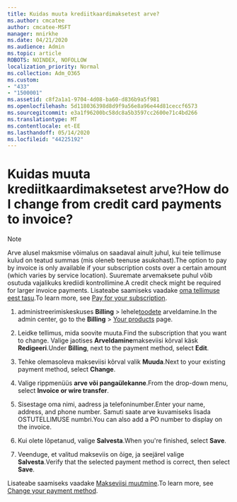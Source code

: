 ```yaml
---
title: Kuidas muuta krediitkaardimaksetest arve?
ms.author: cmcatee
author: cmcatee-MSFT
manager: mnirkhe
ms.date: 04/21/2020
ms.audience: Admin
ms.topic: article
ROBOTS: NOINDEX, NOFOLLOW
localization_priority: Normal
ms.collection: Adm_O365
ms.custom:
- "433"
- "1500001"
ms.assetid: c8f2a1a1-9704-4d08-ba60-d836b9a5f981
ms.openlocfilehash: 5d118036398d8d9f9a56e8a96e44d81ceccf6573
ms.sourcegitcommit: e3a1f96200bc58dc8a5b3597cc2600e71c4bd266
ms.translationtype: MT
ms.contentlocale: et-EE
ms.lasthandoff: 05/14/2020
ms.locfileid: "44225192"
---
```

# <a name="how-do-i-change-from-credit-card-payments-to-invoice"></a><span data-ttu-id="508e9-102">Kuidas muuta krediitkaardimaksetest arve?</span><span class="sxs-lookup"><span data-stu-id="508e9-102">How do I change from credit card payments to invoice?</span></span>

> [!NOTE]
> <span data-ttu-id="508e9-103">Arve alusel maksmise võimalus on saadaval ainult juhul, kui teie tellimuse kulud on teatud summas (mis oleneb teenuse asukohast).</span><span class="sxs-lookup"><span data-stu-id="508e9-103">The option to pay by invoice is only available if your subscription costs over a certain amount (which varies by service location).</span></span> <span data-ttu-id="508e9-104">Suuremate arvemaksete puhul võib osutuda vajalikuks krediidi kontrollimine.</span><span class="sxs-lookup"><span data-stu-id="508e9-104">A credit check might be required for larger invoice payments.</span></span> <span data-ttu-id="508e9-105">Lisateabe saamiseks vaadake [oma tellimuse eest tasu](https://docs.microsoft.com/office365/admin/subscriptions-and-billing/pay-for-your-subscription).</span><span class="sxs-lookup"><span data-stu-id="508e9-105">To learn more, see [Pay for your subscription](https://docs.microsoft.com/office365/admin/subscriptions-and-billing/pay-for-your-subscription).</span></span>

1. <span data-ttu-id="508e9-106">administreerimiskeskuses **Billing**  >  lehele[toodete](https://go.microsoft.com/fwlink/p/?linkid=842054) arveldamine.</span><span class="sxs-lookup"><span data-stu-id="508e9-106">In the admin center, go to the **Billing** > [Your products](https://go.microsoft.com/fwlink/p/?linkid=842054) page.</span></span>

2. <span data-ttu-id="508e9-107">Leidke tellimus, mida soovite muuta.</span><span class="sxs-lookup"><span data-stu-id="508e9-107">Find the subscription that you want to change.</span></span> <span data-ttu-id="508e9-108">Valige jaotises **Arveldamine**makseviisi kõrval käsk **Redigeeri**.</span><span class="sxs-lookup"><span data-stu-id="508e9-108">Under **Billing**, next to the payment method, select **Edit**.</span></span>

3. <span data-ttu-id="508e9-109">Tehke olemasoleva makseviisi kõrval valik **Muuda**.</span><span class="sxs-lookup"><span data-stu-id="508e9-109">Next to your existing payment method, select **Change**.</span></span>

4. <span data-ttu-id="508e9-110">Valige rippmenüüs **arve või pangaülekanne**.</span><span class="sxs-lookup"><span data-stu-id="508e9-110">From the drop-down menu, select **Invoice or wire transfer**.</span></span>

5. <span data-ttu-id="508e9-111">Sisestage oma nimi, aadress ja telefoninumber.</span><span class="sxs-lookup"><span data-stu-id="508e9-111">Enter your name, address, and phone number.</span></span> <span data-ttu-id="508e9-112">Samuti saate arve kuvamiseks lisada OSTUTELLIMUSE numbri.</span><span class="sxs-lookup"><span data-stu-id="508e9-112">You can also add a PO number to display on the invoice.</span></span>

6. <span data-ttu-id="508e9-113">Kui olete lõpetanud, valige **Salvesta**.</span><span class="sxs-lookup"><span data-stu-id="508e9-113">When you're finished, select **Save**.</span></span>

7. <span data-ttu-id="508e9-114">Veenduge, et valitud makseviis on õige, ja seejärel valige **Salvesta**.</span><span class="sxs-lookup"><span data-stu-id="508e9-114">Verify that the selected payment method is correct, then select **Save**.</span></span>

<span data-ttu-id="508e9-115">Lisateabe saamiseks vaadake [Makseviisi muutmine](https://docs.microsoft.com/microsoft-365/commerce/billing-and-payments/change-payment-method).</span><span class="sxs-lookup"><span data-stu-id="508e9-115">To learn more, see [Change your payment method](https://docs.microsoft.com/microsoft-365/commerce/billing-and-payments/change-payment-method).</span></span>